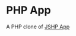 # PHP App
A PHP clone of [JSHP App](https://github.com/AvirukBasak/JSHP-App)

<!--
[JSHP](https://github.com/AvirukBasak/JSHP).

### Opponent
Visit [JSHP-App](https://github.com/AvirukBasak/JSHP-App) to explore.

### Files of concern
- [index.php](https://github.com/AvirukBasak/PHP-App/blob/main/Public/index.php)
- [index.jshp.html](https://github.com/AvirukBasak/JSHP-App/blob/main/Public/index.jshp.html)
- [gclcm.html](https://github.com/AvirukBasak/PHP-App/blob/main/Public/gclcm.html)


### Results
```
- PHP:     8.0.6
- NODE:    17.1.0
- Device:  Android with Termux
- Host:    localhost
- Browser: Chrome Android incognito
- 2nd and 3rd records are reloads

PHP:  /gclcm.html
JSHP: /gclcm.html

STATIC     PHP (ms)    JSHP (node-static) (ms)
  1          200               205
  2          153               132
  3          146               152

PHP:  /index.php
JSHP: /index.jshp.html

DYNAMIC    PHP (ms)    JSHP (ms)
  1          246         1160
  2          200         1060
  3          188         1010
```

### Conclusion
PHP just destroys JSHP in serving dynamic files.
-->
